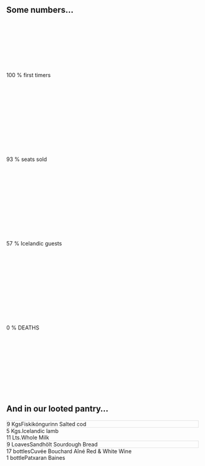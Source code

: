 <section class="main-content default-padding shadow-off">
  <div class="container">
    <div class="row">
      <div class="col-md-10 col-md-push-1 textaligncenter">
        <h2>Some numbers…</h2>
      </div>
    </div>
    <div class="blank_divider" style="height: 30px;"></div>
    <div class="row">
      <div class="col-md-3 col-sm-6">
        <div class="progress-circle">
          <div class="chart easyPieChart" data-size="220" data-line="24" data-percent="100" style="width: 220px; height: 220px; line-height: 220px;">
            <span class="percentage">100</span>
            <span class="field">% first timers</span>
            <canvas width="220" height="220"></canvas>
          </div>
        </div>
      </div>
      <div class="col-md-3 col-sm-6">
        <div class="progress-circle">
          <div class="chart easyPieChart" data-size="220" data-line="24" data-percent="93" style="width: 220px; height: 220px; line-height: 220px;">
            <span class="percentage">93</span>
            <span class="field" style="top: 60%;line-height: 1.2em">% seats sold</span>
            <canvas width="220" height="220"></canvas>
          </div>
        </div>
      </div>
      <div class="col-md-3 col-sm-6">
        <div class="progress-circle">
          <div class="chart easyPieChart" data-size="220" data-line="24" data-percent="57" style="width: 220px; height: 220px; line-height: 220px;">
            <span class="percentage">57</span>
            <span class="field" style="top: 60%;line-height: 1.2em">% Icelandic guests</span>
            <canvas width="220" height="220"></canvas>
          </div>
        </div>
      </div>
      <div class="col-md-3 col-sm-6">
        <div class="progress-circle">
          <div class="chart easyPieChart" data-size="220" data-line="24" data-percent="0" style="width: 220px; height: 220px; line-height: 220px;">
            <span class="percentage">0</span>
            <span class="field">% DEATHS</span>
            <canvas width="220" height="220"></canvas>
          </div>
        </div>
      </div>
    </div>
    <div class="blank_divider" style="height: 60px;"></div>
    <div class="row">
      <div class="col-md-10 col-md-push-1 textaligncenter">
        <h2>And in our looted pantry…</h2>
      </div>
    </div>
    <div class="row">
      <div class="col-md-3 col-md-push-3 col-sm-6">
        <div class="pricing-table">
          <div class="price" style="border: 1px solid #DFDFDF;">9 Kgs<span>Fiskikóngurinn Salted cod</span></div>
          <div class="price">5 Kgs.<span>Icelandic lamb</span></div>
          <div class="price">11 Lts.<span>Whole Milk</span></div>
        </div>
      </div>
      <div class="col-md-3 col-md-push-3 col-sm-6">
        <div class="pricing-table">
          <div class="price" style="border: 1px solid #DFDFDF;">9 Loaves<span>Sandhölt Sourdough Bread</span></div>
          <div class="price">17 bottles<span>Cuvée Bouchard Aîné Red & White Wine</span></div>
          <div class="price">1 bottle<span>Patxaran Baines</span></div>
        </div>
      </div>
    </div>
  </div>
</section>
